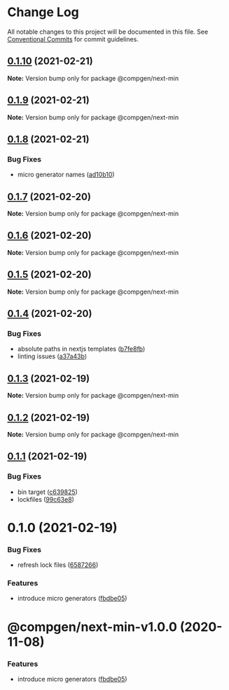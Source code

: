 # Change Log

All notable changes to this project will be documented in this file.
See [Conventional Commits](https://conventionalcommits.org) for commit guidelines.

## [0.1.10](https://github.com/developer239/compgen/compare/@compgen/next-min@0.1.9...@compgen/next-min@0.1.10) (2021-02-21)

**Note:** Version bump only for package @compgen/next-min





## [0.1.9](https://github.com/developer239/compgen/compare/@compgen/next-min@0.1.8...@compgen/next-min@0.1.9) (2021-02-21)

**Note:** Version bump only for package @compgen/next-min





## [0.1.8](https://github.com/developer239/compgen/compare/@compgen/next-min@0.1.7...@compgen/next-min@0.1.8) (2021-02-21)


### Bug Fixes

* micro generator names ([ad10b10](https://github.com/developer239/compgen/commit/ad10b10f7211b5b791b1c43d5da5e59e4dd6195d))





## [0.1.7](https://github.com/developer239/compgen/compare/@compgen/next-min@0.1.6...@compgen/next-min@0.1.7) (2021-02-20)

**Note:** Version bump only for package @compgen/next-min





## [0.1.6](https://github.com/developer239/compgen/compare/@compgen/next-min@0.1.5...@compgen/next-min@0.1.6) (2021-02-20)

**Note:** Version bump only for package @compgen/next-min





## [0.1.5](https://github.com/developer239/compgen/compare/@compgen/next-min@0.1.4...@compgen/next-min@0.1.5) (2021-02-20)

**Note:** Version bump only for package @compgen/next-min





## [0.1.4](https://github.com/developer239/compgen/compare/@compgen/next-min@0.1.3...@compgen/next-min@0.1.4) (2021-02-20)


### Bug Fixes

* absolute paths in nextjs templates ([b7fe8fb](https://github.com/developer239/compgen/commit/b7fe8fbed6d6941712c7ef15b90d71c68fccddc1))
* linting issues ([a37a43b](https://github.com/developer239/compgen/commit/a37a43b765fceb0a4331a9affa09090d2d7a4a4e))





## [0.1.3](https://github.com/developer239/compgen/compare/@compgen/next-min@0.1.2...@compgen/next-min@0.1.3) (2021-02-19)

**Note:** Version bump only for package @compgen/next-min





## [0.1.2](https://github.com/developer239/compgen/compare/@compgen/next-min@0.1.1...@compgen/next-min@0.1.2) (2021-02-19)

**Note:** Version bump only for package @compgen/next-min





## [0.1.1](https://github.com/developer239/compgen/compare/@compgen/next-min@0.1.0...@compgen/next-min@0.1.1) (2021-02-19)


### Bug Fixes

* bin target ([c639825](https://github.com/developer239/compgen/commit/c639825f9c5c430880d33deeb648c9a087102fae))
* lockfiles ([99c63e8](https://github.com/developer239/compgen/commit/99c63e8f7192b2a8262f74e6f0fbd6943ebc1eb4))





# 0.1.0 (2021-02-19)


### Bug Fixes

* refresh lock files ([6587266](https://github.com/developer239/compgen/commit/658726677f8e29849ac47411a84a5569008fa3e0))


### Features

* introduce micro generators ([fbdbe05](https://github.com/developer239/compgen/commit/fbdbe0523b9f3187c4f8d08248eeb8a679650afd))





# @compgen/next-min-v1.0.0 (2020-11-08)


### Features

* introduce micro generators ([fbdbe05](https://github.com/developer239/compgen/commit/fbdbe0523b9f3187c4f8d08248eeb8a679650afd))
